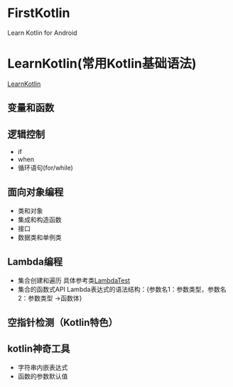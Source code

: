 # FirstKotlin
Learn Kotlin for Android
# LearnKotlin(常用Kotlin基础语法)
[LearnKotlin](https://github.com/jiaoery/FirstKotlin/blob/master/app/src/main/java/cn/cloudwalk/myapplication/LearnKotlin.kt)
## 变量和函数
## 逻辑控制
* if
* when
* 循环语句(for/while)
## 面向对象编程
* 类和对象
* 集成和构造函数
* 接口
* 数据类和单例类
## Lambda编程
* 集合创建和遍历
具体参考类[LambdaTest](https://github.com/jiaoery/FirstKotlin/blob/master/app/src/main/java/cn/cloudwalk/myapplication/LambdaTest.kt)
* 集合的函数式API
    Lambda表达式的语法结构：{参数名1：参数类型，参数名2：参数类型 ->函数体}
## 空指针检测（Kotlin特色）
## kotlin神奇工具
* 字符串内嵌表达式
* 函数的参数默认值
